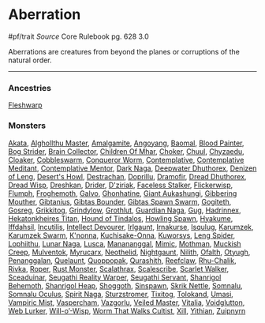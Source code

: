 # Aberration
#pf/trait 
*Source* Core Rulebook pg. 628 3.0

Aberrations are creatures from beyond the planes or corruptions of the natural order.

---

### Ancestries
[Fleshwarp](Fleshwarp)

### Monsters
[Akata](Akata), [Alghollthu Master](Alghollthu%20Master), [Amalgamite](Amalgamite), [Angoyang](Angoyang), [Baomal](Baomal), [Blood Painter](Blood%20Painter), [Bog Strider](Bog%20Strider), [Brain Collector](Brain%20Collector), [Children Of Mhar](Children%20Of%20Mhar), [Choker](Choker), [Chuul](Chuul), [Chyzaedu](Chyzaedu), [Cloaker](Cloaker), [Cobbleswarm](Cobbleswarm), [Conqueror Worm](Conqueror%20Worm), [Contemplative](Contemplative), [Contemplative Meditant](Contemplative%20Meditant), [Contemplative Mentor](Contemplative%20Mentor), [Dark Naga](Dark%20Naga), [Deepwater Dhuthorex](Deepwater%20Dhuthorex), [Denizen of Leng](Denizen%20of%20Leng), [Desert's Howl](Desert's%20Howl), [Destrachan](Destrachan), [Doprillu](Doprillu), [Dramofir](Dramofir), [Dread Dhuthorex](Dread%20Dhuthorex), [Dread Wisp](Dread%20Wisp), [Dreshkan](Dreshkan), [Drider](Drider), [D'ziriak](D'ziriak), [Faceless Stalker](Faceless%20Stalker), [Flickerwisp](Flickerwisp), [Flumph](Flumph), [Froghemoth](Froghemoth), [Galvo](Galvo), [Ghonhatine](Ghonhatine), [Giant Aukashungi](Giant%20Aukashungi), [Gibbering Mouther](Gibbering%20Mouther), [Gibtanius](Gibtanius), [Gibtas Bounder](Gibtas%20Bounder), [Gibtas Spawn Swarm](Gibtas%20Spawn%20Swarm), [Gogiteth](Gogiteth), [Gosreg](Gosreg), [Grikkitog](Grikkitog), [Grindylow](Grindylow), [Grothlut](Grothlut), [Guardian Naga](Guardian%20Naga), [Gug](Gug), [Hadrinnex](Hadrinnex), [Hekatonkheires Titan](Hekatonkheires%20Titan), [Hound of Tindalos](Hound%20of%20Tindalos), [Howling Spawn](Howling%20Spawn), [Hyakume](Hyakume), [Iffdahsil](Iffdahsil), [Incutilis](Incutilis), [Intellect Devourer](Intellect%20Devourer), [Irlgaunt](Irlgaunt), [Irnakurse](Irnakurse), [Isqulug](Isqulug), [Karumzek](Karumzek), [Karumzek Swarm](Karumzek%20Swarm), [K'nonna](K'nonna), [Kuchisake-Onna](Kuchisake-Onna), [Kuworsys](Kuworsys), [Leng Spider](Leng%20Spider), [Lophiithu](Lophiithu), [Lunar Naga](Lunar%20Naga), [Lusca](Lusca), [Manananggal](Manananggal), [Mimic](Mimic), [Mothman](Mothman), [Muckish Creep](Muckish%20Creep), [Mulventok](Mulventok), [Myrucarx](Myrucarx), [Neothelid](Neothelid), [Nightgaunt](Nightgaunt), [Nilith](Nilith), [Ofalth](Ofalth), [Otyugh](Otyugh), [Penanggalan](Penanggalan), [Quelaunt](Quelaunt), [Quoppopak](Quoppopak), [Qurashith](Qurashith), [Reefclaw](Reefclaw), [Rhu-Chalik](Rhu-Chalik), [Rivka](Rivka), [Roper](Roper), [Rust Monster](Rust%20Monster), [Scalathrax](Scalathrax), [Scalescribe](Scalescribe), [Scarlet Walker](Scarlet%20Walker), [Sceaduinar](Sceaduinar), [Seugathi Reality Warper](Seugathi%20Reality%20Warper), [Seugathi Servant](Seugathi%20Servant), [Shanrigol Behemoth](Shanrigol%20Behemoth), [Shanrigol Heap](Shanrigol%20Heap), [Shoggoth](Shoggoth), [Sinspawn](Sinspawn), [Skrik Nettle](Skrik%20Nettle), [Somnalu](Somnalu), [Somnalu Oculus](Somnalu%20Oculus), [Spirit Naga](Spirit%20Naga), [Sturzstromer](Sturzstromer), [Tixitog](Tixitog), [Tolokand](Tolokand), [Umasi](Umasi), [Vampiric Mist](Vampiric%20Mist), [Vaspercham](Vaspercham), [Vazgorlu](Vazgorlu), [Veiled Master](Veiled%20Master), [Vitalia](Vitalia), [Voidglutton](Voidglutton), [Web Lurker](Web%20Lurker), [Will-o’-Wisp](Will-o’-Wisp), [Worm That Walks Cultist](Worm%20That%20Walks%20Cultist), [Xill](Xill), [Yithian](Yithian), [Zuipnyrn](Zuipnyrn)
